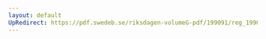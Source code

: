 ```yaml
---
layout: default
UpRedirect: https://pdf.swedeb.se/riksdagen-volumeG-pdf/199091/reg_199091/reg_199091_0155.pdf
---
```

